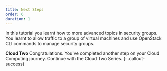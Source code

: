 ```yaml
---
title: Next Steps
order: 6
duration: 1
---
```


In this tutorial you learnt how to more advanced topics in security groups. You learnt to allow traffic to a group of virtual machines and use OpenStack CLI commands to manage security groups.

**Cloud Two**
Congratulations. You've completed another step on your Cloud Computing journey. Continue with the Cloud Two Series.
{: .callout-success}